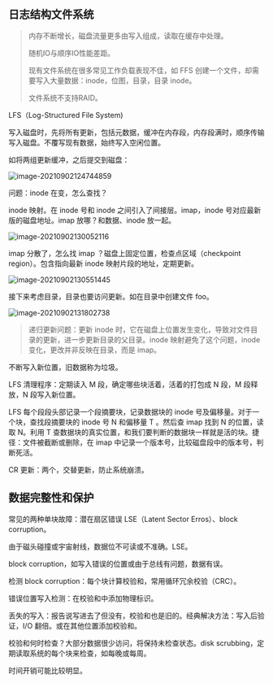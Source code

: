 <style type="text/css"> img{display:block;margin:0 auto;}</style>

## 日志结构文件系统

> 内存不断增长，磁盘流量更多由写入组成，读取在缓存中处理。
>
> 随机IO与顺序IO性能差距。
>
> 现有文件系统在很多常见工作负载表现不佳，如 FFS 创建一个文件，却需要写入大量数据：inode，位图，目录，目录 inode。
>
> 文件系统不支持RAID。

LFS（Log-Structured File System)

写入磁盘时，先将所有更新，包括元数据，缓冲在内存段，内存段满时，顺序传输写入磁盘。不覆写现有数据，始终写入空闲位置。

如将两组更新缓冲，之后提交到磁盘：

![image-20210902124744859](https://gitee.com/hqinglau/img/raw/master/img/20210902124744.png)

问题：inode 在变，怎么查找？

inode 映射。在 inode 号和 inode 之间引入了间接层。imap，inode 号对应最新版的磁盘地址。imap 放哪？和数据、inode 放一起。

![image-20210902130052116](https://gitee.com/hqinglau/img/raw/master/img/20210902130052.png)

imap 分散了，怎么找 imap ？磁盘上固定位置，检查点区域（checkpoint region）。包含指向最新 inode 映射片段的地址，定期更新。

![image-20210902130551445](https://gitee.com/hqinglau/img/raw/master/img/20210902130551.png)

接下来考虑目录，目录也要访问更新。如在目录中创建文件 foo。

![image-20210902131802738](https://gitee.com/hqinglau/img/raw/master/img/20210902131802.png)

> 递归更新问题：更新 inode 时，它在磁盘上位置发生变化，导致对文件目录的更新，进一步更新目录的父目录。inode 映射避免了这个问题，inode 变化，更改并非反映在目录，而是 imap。

不断写入新位置，旧数据称为垃圾。

LFS 清理程序：定期读入 M 段，确定哪些块活着，活着的打包成 N 段，M 段释放，N 段写入新位置。

LFS 每个段段头部记录一个段摘要块，记录数据块的 inode 号及偏移量。对于一个块，查找段摘要块的 inode 号 N 和偏移量 T 。然后查 imap 找到 N 的位置，读取 N。利用 T 查数据块的真实位置，和我们要判断的数据块一样就是活的块。捷径：文件被截断或删除，在 imap 中记录一个版本号，比较磁盘段中的版本号，判断死活。

CR 更新：两个，交替更新，防止系统崩溃。

## 数据完整性和保护

常见的两种单块故障：潜在扇区错误 LSE（Latent Sector Erros）、block corruption。

由于磁头碰撞或宇宙射线，数据位不可读或不准确。LSE。

block corruption，如写入错误的位置或由于总线有问题，数据有误。

检测 block corruption：每个块计算校验和，常用循环冗余校验（CRC）。

错误位置写入检测：在校验和中添加物理标识。

丢失的写入：报告说写进去了但没有，校验和也是旧的。经典解决方法：写入后验证，I/O 翻倍。或在其他位置添加校验和。

校验和何时检查？大部分数据很少访问，将保持未检查状态。disk scrubbing，定期读取系统的每个块来检查，如每晚或每周。

时间开销可能比较明显。